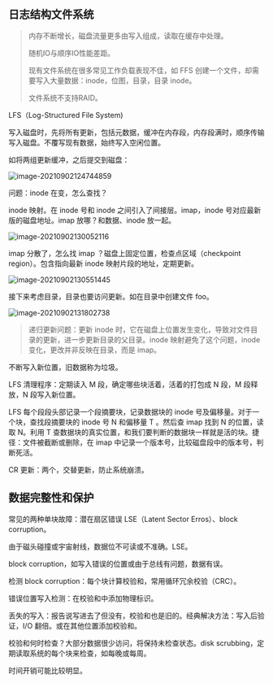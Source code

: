 <style type="text/css"> img{display:block;margin:0 auto;}</style>

## 日志结构文件系统

> 内存不断增长，磁盘流量更多由写入组成，读取在缓存中处理。
>
> 随机IO与顺序IO性能差距。
>
> 现有文件系统在很多常见工作负载表现不佳，如 FFS 创建一个文件，却需要写入大量数据：inode，位图，目录，目录 inode。
>
> 文件系统不支持RAID。

LFS（Log-Structured File System)

写入磁盘时，先将所有更新，包括元数据，缓冲在内存段，内存段满时，顺序传输写入磁盘。不覆写现有数据，始终写入空闲位置。

如将两组更新缓冲，之后提交到磁盘：

![image-20210902124744859](https://gitee.com/hqinglau/img/raw/master/img/20210902124744.png)

问题：inode 在变，怎么查找？

inode 映射。在 inode 号和 inode 之间引入了间接层。imap，inode 号对应最新版的磁盘地址。imap 放哪？和数据、inode 放一起。

![image-20210902130052116](https://gitee.com/hqinglau/img/raw/master/img/20210902130052.png)

imap 分散了，怎么找 imap ？磁盘上固定位置，检查点区域（checkpoint region）。包含指向最新 inode 映射片段的地址，定期更新。

![image-20210902130551445](https://gitee.com/hqinglau/img/raw/master/img/20210902130551.png)

接下来考虑目录，目录也要访问更新。如在目录中创建文件 foo。

![image-20210902131802738](https://gitee.com/hqinglau/img/raw/master/img/20210902131802.png)

> 递归更新问题：更新 inode 时，它在磁盘上位置发生变化，导致对文件目录的更新，进一步更新目录的父目录。inode 映射避免了这个问题，inode 变化，更改并非反映在目录，而是 imap。

不断写入新位置，旧数据称为垃圾。

LFS 清理程序：定期读入 M 段，确定哪些块活着，活着的打包成 N 段，M 段释放，N 段写入新位置。

LFS 每个段段头部记录一个段摘要块，记录数据块的 inode 号及偏移量。对于一个块，查找段摘要块的 inode 号 N 和偏移量 T 。然后查 imap 找到 N 的位置，读取 N。利用 T 查数据块的真实位置，和我们要判断的数据块一样就是活的块。捷径：文件被截断或删除，在 imap 中记录一个版本号，比较磁盘段中的版本号，判断死活。

CR 更新：两个，交替更新，防止系统崩溃。

## 数据完整性和保护

常见的两种单块故障：潜在扇区错误 LSE（Latent Sector Erros）、block corruption。

由于磁头碰撞或宇宙射线，数据位不可读或不准确。LSE。

block corruption，如写入错误的位置或由于总线有问题，数据有误。

检测 block corruption：每个块计算校验和，常用循环冗余校验（CRC）。

错误位置写入检测：在校验和中添加物理标识。

丢失的写入：报告说写进去了但没有，校验和也是旧的。经典解决方法：写入后验证，I/O 翻倍。或在其他位置添加校验和。

校验和何时检查？大部分数据很少访问，将保持未检查状态。disk scrubbing，定期读取系统的每个块来检查，如每晚或每周。

时间开销可能比较明显。